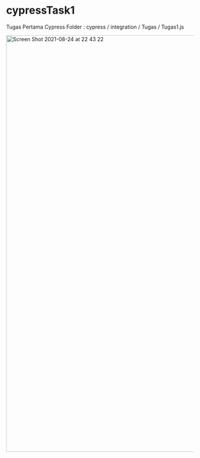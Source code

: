 # cypressTask1
Tugas Pertama Cypress
Folder : cypress / integration / Tugas / Tugas1.js

<img width="1119" alt="Screen Shot 2021-08-24 at 22 43 22" src="https://user-images.githubusercontent.com/67237903/130648380-12c99e7e-86ce-44b2-a566-33056b410e0a.png">
